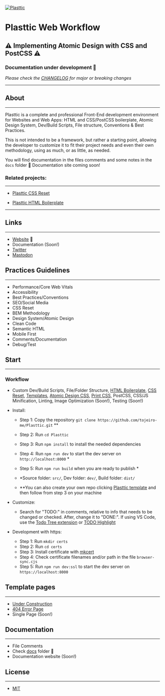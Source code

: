 [![Plasttic](https://plasttic.dev/repo-banner-1400w.png)](https://plasttic.dev)

# Plasttic Web Workflow

## :warning: Implementing Atomic Design with CSS and PostCSS :warning:

### Documentation under development :construction:

_Please check the [CHANGELOG](/CHANGELOG.md) for major or breaking changes_

---

## About

---

Plasttic is a complete and professional Front-End development environment for Websites and Web Apps: HTML and CSS/PostCSS boilerplate, Atomic Design System, Dev/Build Scripts, File structure, Conventions & Best Practices.

This is not intended to be a framework, but rather a starting point, allowing the developer to customize it to fit their project needs and even their own methodology, using as much, or as little, as needed.

You will find documentation in the files comments and some notes in the `docs` folder :construction: Documentation site coming soon!

### Related projects:

---

- [Plasttic CSS Reset](https://github.com/tojeiro-me/Plasttic-reset)

- [Plasttic HTML Boilerplate](https://github.com/tojeiro-me/Plasttic-boilerplate)

---

## Links

---

- [Website](https://plasttic.dev) :construction:
- Documentation (Soon!)
- [Twitter](https://twitter.com/Plasttic_Dev)
- [Mastodon](https://mastodon.social/@plasttic)

## Practices Guidelines

---

- Performance/Core Web Vitals
- Accessibility
- Best Practices/Conventions
- SEO/Social Media
- CSS Reset
- BEM Methodology
- Design System/Atomic Design
- Clean Code
- Semantic HTML
- Mobile First
- Comments/Documentation
- Debug/Test

## Start

---

### Workflow

- Custom Dev/Build Scripts, File/Folder Structure, [HTML Boilerplate](https://github.com/tojeiro-me/Plasttic-boilerplate/blob/master/index.html), [CSS Reset](https://github.com/tojeiro-me/Plasttic-reset), [Templates](https://boilerplate.plasttic.dev), [Atomic Design CSS](docs/atomic-design.md), [Print CSS](./src/assets/css/print.css), PostCSS, CSS/JS Minification, Linting, Image Optimization (Soon!), Testing (Soon!)

- Install:

  - Step 1: Copy the repository `git clone https://github.com/tojeiro-me/Plasttic.git` \*\*
  - Step 2: Run `cd Plasttic`
  - Step 3: Run `npm install` to install the needed dependencies
  - Step 4: Run `npm run dev` to start the dev server on `http://localhost:8000` \*
  - Step 5: Run `npm run build` when you are ready to publish \*

  - \*Source folder: `src/`, Dev folder: `dev/`, Build folder: `dist/`
  - \*\*You can also create your own repo clicking [Plasttic template](https://github.com/tojeiro-me/Plasttic/generate) and then follow from step 3 on your machine

- Customize:
  
  - Search for "TODO:" in comments, relative to info that needs to be changed or checked. After, change it to "DONE:". If using VS Code, use the [Todo Tree extension](https://marketplace.visualstudio.com/items?itemName=Gruntfuggly.todo-tree) or [TODO Highlight](https://marketplace.visualstudio.com/items?itemName=wayou.vscode-todo-highlight)

- Development with https:
  - Step 1: Run `mkdir certs`
  - Step 2: Run `cd certs`
  - Step 3: Install certificate with [mkcert](https://mkcert.dev/)
  - Step 4: Check certificate filenames and/or path in the file `browser-sync.cjs`
  - Step 5: Run `npm run dev:ssl` to start the dev server on `https://localhost:8000`

## Template pages

---

- [Under Construction](https://boilerplate.plasttic.dev/temporary.html)
- [404 Error Page](https://boilerplate.plasttic.dev/404.html)
- Single Page (Soon!)

## Documentation

---

- File Comments
- Check [docs](./docs) folder :construction:
- Documentation website (Soon!)

## License

---

- [MIT](./LICENSE)
